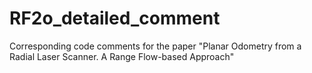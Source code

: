 # RF2o_detailed_comment
Corresponding code comments for the paper "Planar Odometry from a Radial Laser Scanner. A Range Flow-based Approach"
